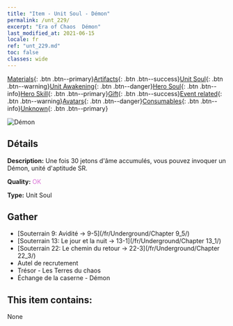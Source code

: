 ```yaml
---
title: "Item - Unit Soul - Démon"
permalink: /unt_229/
excerpt: "Era of Chaos  Démon"
last_modified_at: 2021-06-15
locale: fr
ref: "unt_229.md"
toc: false
classes: wide
---
```

 [Materials](/ItemsFR/){: .btn .btn--primary}[Artifacts](/ItemsFR/Artifacts/){: .btn .btn--success}[Unit Soul](/ItemsFR/UnitSoul/){: .btn .btn--warning}[Unit Awakening](/ItemsFR/UnitAwakening/){: .btn .btn--danger}[Hero Soul](/ItemsFR/HeroSoul/){: .btn .btn--info}[Hero Skill](/ItemsFR/HeroSkill/){: .btn .btn--primary}[Gift](/ItemsFR/Gift/){: .btn .btn--success}[Event related](/ItemsFR/Events/){: .btn .btn--warning}[Avatars](/ItemsFR/Avatars/){: .btn .btn--danger}[Consumables](/ItemsFR/Consumables/){: .btn .btn--info}[Unknown](/ItemsFR/Unknown/){: .btn .btn--primary}

 ![Démon](/images/u/ti_changjiaoemo.jpg)

## Détails
 **Description:** Une fois 30 jetons d'âme accumulés, vous pouvez invoquer un Démon, unité d'aptitude SR.

 **Quality:** <span style="color: #DA70D6">OK</span>

 **Type:** Unit Soul

## Gather

*    [Souterrain 9: Avidité -> 9-5](/fr/Underground/Chapter 9_5/) 
*    [Souterrain 13: Le jour et la nuit -> 13-1](/fr/Underground/Chapter 13_1/) 
*    [Souterrain 22: Le chemin du retour -> 22-3](/fr/Underground/Chapter 22_3/) 
*    Autel de recrutement 
*    Trésor - Les Terres du chaos 
*    Échange de la caserne - Démon 

## This item contains:

  None

